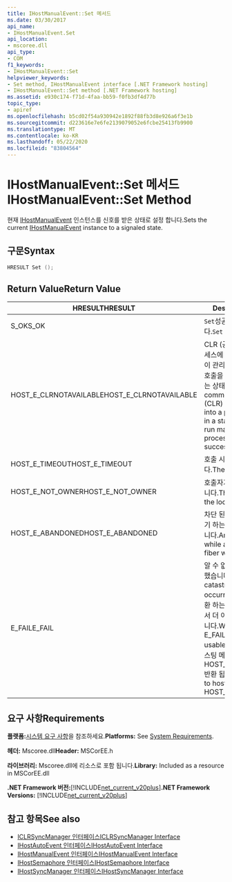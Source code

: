 ```yaml
---
title: IHostManualEvent::Set 메서드
ms.date: 03/30/2017
api_name:
- IHostManualEvent.Set
api_location:
- mscoree.dll
api_type:
- COM
f1_keywords:
- IHostManualEvent::Set
helpviewer_keywords:
- Set method, IHostManualEvent interface [.NET Framework hosting]
- IHostManualEvent::Set method [.NET Framework hosting]
ms.assetid: e930c174-f71d-4faa-bb59-f0fb3df4d77b
topic_type:
- apiref
ms.openlocfilehash: b5cd02f54a930942e1892f88fb3d8e926a6f3e1b
ms.sourcegitcommit: d223616e7e6fe2139079052e6fcbe25413fb9900
ms.translationtype: MT
ms.contentlocale: ko-KR
ms.lasthandoff: 05/22/2020
ms.locfileid: "83804564"
---
```

# <a name="ihostmanualeventset-method"></a><span data-ttu-id="286db-102">IHostManualEvent::Set 메서드</span><span class="sxs-lookup"><span data-stu-id="286db-102">IHostManualEvent::Set Method</span></span>
<span data-ttu-id="286db-103">현재 [IHostManualEvent](ihostmanualevent-interface.md) 인스턴스를 신호를 받은 상태로 설정 합니다.</span><span class="sxs-lookup"><span data-stu-id="286db-103">Sets the current [IHostManualEvent](ihostmanualevent-interface.md) instance to a signaled state.</span></span>  
  
## <a name="syntax"></a><span data-ttu-id="286db-104">구문</span><span class="sxs-lookup"><span data-stu-id="286db-104">Syntax</span></span>  
  
```cpp  
HRESULT Set ();  
```  
  
## <a name="return-value"></a><span data-ttu-id="286db-105">Return Value</span><span class="sxs-lookup"><span data-stu-id="286db-105">Return Value</span></span>  
  
|<span data-ttu-id="286db-106">HRESULT</span><span class="sxs-lookup"><span data-stu-id="286db-106">HRESULT</span></span>|<span data-ttu-id="286db-107">Description</span><span class="sxs-lookup"><span data-stu-id="286db-107">Description</span></span>|  
|-------------|-----------------|  
|<span data-ttu-id="286db-108">S_OK</span><span class="sxs-lookup"><span data-stu-id="286db-108">S_OK</span></span>|<span data-ttu-id="286db-109">`Set`성공적으로 반환 되었습니다.</span><span class="sxs-lookup"><span data-stu-id="286db-109">`Set` returned successfully.</span></span>|  
|<span data-ttu-id="286db-110">HOST_E_CLRNOTAVAILABLE</span><span class="sxs-lookup"><span data-stu-id="286db-110">HOST_E_CLRNOTAVAILABLE</span></span>|<span data-ttu-id="286db-111">CLR (공용 언어 런타임)이 프로세스에 로드 되지 않았거나 CLR이 관리 코드를 실행할 수 없거나 호출을 성공적으로 처리할 수 없는 상태에 있습니다.</span><span class="sxs-lookup"><span data-stu-id="286db-111">The common language runtime (CLR) has not been loaded into a process, or the CLR is in a state in which it cannot run managed code or process the call successfully.</span></span>|  
|<span data-ttu-id="286db-112">HOST_E_TIMEOUT</span><span class="sxs-lookup"><span data-stu-id="286db-112">HOST_E_TIMEOUT</span></span>|<span data-ttu-id="286db-113">호출 시간이 초과 되었습니다.</span><span class="sxs-lookup"><span data-stu-id="286db-113">The call timed out.</span></span>|  
|<span data-ttu-id="286db-114">HOST_E_NOT_OWNER</span><span class="sxs-lookup"><span data-stu-id="286db-114">HOST_E_NOT_OWNER</span></span>|<span data-ttu-id="286db-115">호출자가 잠금을 소유 하지 않습니다.</span><span class="sxs-lookup"><span data-stu-id="286db-115">The caller does not own the lock.</span></span>|  
|<span data-ttu-id="286db-116">HOST_E_ABANDONED</span><span class="sxs-lookup"><span data-stu-id="286db-116">HOST_E_ABANDONED</span></span>|<span data-ttu-id="286db-117">차단 된 스레드나 파이버에서 대기 하는 동안 이벤트를 취소 했습니다.</span><span class="sxs-lookup"><span data-stu-id="286db-117">An event was canceled while a blocked thread or fiber was waiting on it.</span></span>|  
|<span data-ttu-id="286db-118">E_FAIL</span><span class="sxs-lookup"><span data-stu-id="286db-118">E_FAIL</span></span>|<span data-ttu-id="286db-119">알 수 없는 치명적인 오류가 발생 했습니다.</span><span class="sxs-lookup"><span data-stu-id="286db-119">An unknown catastrophic failure occurred.</span></span> <span data-ttu-id="286db-120">메서드가 E_FAIL 반환 하는 경우 해당 프로세스 내에서 더 이상 CLR을 사용할 수 없습니다.</span><span class="sxs-lookup"><span data-stu-id="286db-120">When a method returns E_FAIL, the CLR is no longer usable within the process.</span></span> <span data-ttu-id="286db-121">호스팅 메서드를 이후에 호출 하면 HOST_E_CLRNOTAVAILABLE 반환 됩니다.</span><span class="sxs-lookup"><span data-stu-id="286db-121">Subsequent calls to hosting methods return HOST_E_CLRNOTAVAILABLE.</span></span>|  
  
## <a name="requirements"></a><span data-ttu-id="286db-122">요구 사항</span><span class="sxs-lookup"><span data-stu-id="286db-122">Requirements</span></span>  
 <span data-ttu-id="286db-123">**플랫폼:**[시스템 요구 사항](../../get-started/system-requirements.md)을 참조하세요.</span><span class="sxs-lookup"><span data-stu-id="286db-123">**Platforms:** See [System Requirements](../../get-started/system-requirements.md).</span></span>  
  
 <span data-ttu-id="286db-124">**헤더:** Mscoree.dll</span><span class="sxs-lookup"><span data-stu-id="286db-124">**Header:** MSCorEE.h</span></span>  
  
 <span data-ttu-id="286db-125">**라이브러리:** Mscoree.dll에 리소스로 포함 됩니다.</span><span class="sxs-lookup"><span data-stu-id="286db-125">**Library:** Included as a resource in MSCorEE.dll</span></span>  
  
 <span data-ttu-id="286db-126">**.NET Framework 버전:**[!INCLUDE[net_current_v20plus](../../../../includes/net-current-v20plus-md.md)]</span><span class="sxs-lookup"><span data-stu-id="286db-126">**.NET Framework Versions:** [!INCLUDE[net_current_v20plus](../../../../includes/net-current-v20plus-md.md)]</span></span>  
  
## <a name="see-also"></a><span data-ttu-id="286db-127">참고 항목</span><span class="sxs-lookup"><span data-stu-id="286db-127">See also</span></span>

- [<span data-ttu-id="286db-128">ICLRSyncManager 인터페이스</span><span class="sxs-lookup"><span data-stu-id="286db-128">ICLRSyncManager Interface</span></span>](iclrsyncmanager-interface.md)
- [<span data-ttu-id="286db-129">IHostAutoEvent 인터페이스</span><span class="sxs-lookup"><span data-stu-id="286db-129">IHostAutoEvent Interface</span></span>](ihostautoevent-interface.md)
- [<span data-ttu-id="286db-130">IHostManualEvent 인터페이스</span><span class="sxs-lookup"><span data-stu-id="286db-130">IHostManualEvent Interface</span></span>](ihostmanualevent-interface.md)
- [<span data-ttu-id="286db-131">IHostSemaphore 인터페이스</span><span class="sxs-lookup"><span data-stu-id="286db-131">IHostSemaphore Interface</span></span>](ihostsemaphore-interface.md)
- [<span data-ttu-id="286db-132">IHostSyncManager 인터페이스</span><span class="sxs-lookup"><span data-stu-id="286db-132">IHostSyncManager Interface</span></span>](ihostsyncmanager-interface.md)

